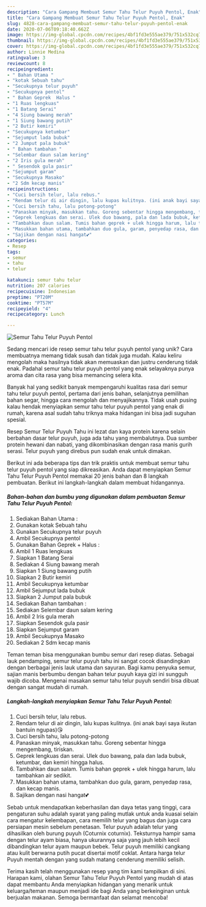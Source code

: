 ```yaml
---
description: "Cara Gampang Membuat Semur Tahu Telur Puyuh Pentol, Enak"
title: "Cara Gampang Membuat Semur Tahu Telur Puyuh Pentol, Enak"
slug: 4828-cara-gampang-membuat-semur-tahu-telur-puyuh-pentol-enak
date: 2020-07-06T09:18:40.662Z
image: https://img-global.cpcdn.com/recipes/4bf1fd3e555ae379/751x532cq70/semur-tahu-telur-puyuh-pentol-foto-resep-utama.jpg
thumbnail: https://img-global.cpcdn.com/recipes/4bf1fd3e555ae379/751x532cq70/semur-tahu-telur-puyuh-pentol-foto-resep-utama.jpg
cover: https://img-global.cpcdn.com/recipes/4bf1fd3e555ae379/751x532cq70/semur-tahu-telur-puyuh-pentol-foto-resep-utama.jpg
author: Linnie Medina
ratingvalue: 3
reviewcount: 8
recipeingredient:
- " Bahan Utama "
- "kotak Sebuah tahu"
- "Secukupnya telur puyuh"
- "Secukupnya pentol"
- " Bahan Geprek  Halus "
- "1 Ruas lengkuas"
- "1 Batang Serai"
- "4 Siung bawang merah"
- "1 Siung bawang putih"
- "2 Butir kemiri"
- "Secukupnya ketumbar"
- "Sejumput lada bubuk"
- "2 Jumput pala bubuk"
- " Bahan tambahan "
- "Selembar daun salam kering"
- "2 Iris gula merah"
- " Sesendok gula pasir"
- "Sejumput garam"
- "Secukupnya Masako"
- "2 Sdm kecap manis"
recipeinstructions:
- "Cuci bersih telur, lalu rebus."
- "Rendam telur di air dingin, lalu kupas kulitnya. (ini anak bayi saya ikutan bantuin ngupas)😘"
- "Cuci bersih tahu, lalu potong-potong"
- "Panaskan minyak, masukkan tahu. Goreng sebentar hingga mengembang, tiriskan."
- "Geprek lengkuas dan serai. Ulek duo bawang, pala dan lada bubuk, ketumbar, dan kemiri hingga halus."
- "Tambahkan daun salam. Tumis bahan geprek + ulek hingga harum, lalu tambahkan air sedikit."
- "Masukkan bahan utama, tambahkan duo gula, garam, penyedap rasa, dan kecap manis."
- "Sajikan dengan nasi hangat💕"
categories:
- Resep
tags:
- semur
- tahu
- telur

katakunci: semur tahu telur 
nutrition: 207 calories
recipecuisine: Indonesian
preptime: "PT20M"
cooktime: "PT57M"
recipeyield: "4"
recipecategory: Lunch

---
```



![Semur Tahu Telur Puyuh Pentol](https://img-global.cpcdn.com/recipes/4bf1fd3e555ae379/751x532cq70/semur-tahu-telur-puyuh-pentol-foto-resep-utama.jpg)

Sedang mencari ide resep semur tahu telur puyuh pentol yang unik? Cara membuatnya memang tidak susah dan tidak juga mudah. Kalau keliru mengolah maka hasilnya tidak akan memuaskan dan justru cenderung tidak enak. Padahal semur tahu telur puyuh pentol yang enak selayaknya punya aroma dan cita rasa yang bisa memancing selera kita.

Banyak hal yang sedikit banyak mempengaruhi kualitas rasa dari semur tahu telur puyuh pentol, pertama dari jenis bahan, selanjutnya pemilihan bahan segar, hingga cara mengolah dan menyajikannya. Tidak usah pusing kalau hendak menyiapkan semur tahu telur puyuh pentol yang enak di rumah, karena asal sudah tahu triknya maka hidangan ini bisa jadi suguhan spesial.

Resep Semur Telur Puyuh Tahu ini lezat dan kaya protein karena selain berbahan dasar telur puyuh, juga ada tahu yang membalutnya. Dua sumber protein hewani dan nabati, yang dikombinasikan dengan rasa manis gurih serasi. Telur puyuh yang direbus pun sudah enak untuk dimakan.


Berikut ini ada beberapa tips dan trik praktis untuk membuat semur tahu telur puyuh pentol yang siap dikreasikan. Anda dapat menyiapkan Semur Tahu Telur Puyuh Pentol memakai 20 jenis bahan dan 8 langkah pembuatan. Berikut ini langkah-langkah dalam membuat hidangannya.

<!--inarticleads1-->

##### Bahan-bahan dan bumbu yang digunakan dalam pembuatan Semur Tahu Telur Puyuh Pentol:

1. Sediakan  Bahan Utama :
1. Gunakan kotak Sebuah tahu
1. Gunakan Secukupnya telur puyuh
1. Ambil Secukupnya pentol
1. Gunakan  Bahan Geprek + Halus :
1. Ambil 1 Ruas lengkuas
1. Siapkan 1 Batang Serai
1. Sediakan 4 Siung bawang merah
1. Siapkan 1 Siung bawang putih
1. Siapkan 2 Butir kemiri
1. Ambil Secukupnya ketumbar
1. Ambil Sejumput lada bubuk
1. Siapkan 2 Jumput pala bubuk
1. Sediakan  Bahan tambahan :
1. Sediakan Selembar daun salam kering
1. Ambil 2 Iris gula merah
1. Siapkan  Sesendok gula pasir
1. Siapkan Sejumput garam
1. Ambil Secukupnya Masako
1. Sediakan 2 Sdm kecap manis


Teman teman bisa menggunakan bumbu semur dari resep diatas. Sebagai lauk pendamping, semur telur puyuh tahu ini sangat cocok disandingkan dengan berbagai jenis lauk utama dan sayuran. Bagi kamu penyuka semur, sajian manis berbumbu dengan bahan telur puyuh kaya gizi ini sungguh wajib dicoba. Mengenai masakan semur tahu telur puyuh sendiri bisa dibuat dengan sangat mudah di rumah. 

<!--inarticleads2-->

##### Langkah-langkah menyiapkan Semur Tahu Telur Puyuh Pentol:

1. Cuci bersih telur, lalu rebus.
1. Rendam telur di air dingin, lalu kupas kulitnya. (ini anak bayi saya ikutan bantuin ngupas)😘
1. Cuci bersih tahu, lalu potong-potong
1. Panaskan minyak, masukkan tahu. Goreng sebentar hingga mengembang, tiriskan.
1. Geprek lengkuas dan serai. Ulek duo bawang, pala dan lada bubuk, ketumbar, dan kemiri hingga halus.
1. Tambahkan daun salam. Tumis bahan geprek + ulek hingga harum, lalu tambahkan air sedikit.
1. Masukkan bahan utama, tambahkan duo gula, garam, penyedap rasa, dan kecap manis.
1. Sajikan dengan nasi hangat💕


Sebab untuk mendapatkan keberhasilan dan daya tetas yang tinggi, cara pengaturan suhu adalah syarat yang paling mutlak untuk anda kuasai selain cara mengatur kelembapan, cara memilih telur yang bagus dan juga cara persiapan mesin sebelum penetasan. Telur puyuh adalah telur yang dihasilkan oleh burung puyuh (Coturnix coturnix). Teksturnya hampir sama dengan telur ayam biasa, hanya ukurannya saja yang jauh lebih kecil dibandingkan telur ayam maupun bebek. Telur puyuh memiliki cangkang atau kulit berwarna putih pucat disertai motif coklat. Antara harga telur Puyuh mentah dengan yang sudah matang cenderung memiliki selisih. 

Terima kasih telah menggunakan resep yang tim kami tampilkan di sini. Harapan kami, olahan Semur Tahu Telur Puyuh Pentol yang mudah di atas dapat membantu Anda menyiapkan hidangan yang menarik untuk keluarga/teman maupun menjadi ide bagi Anda yang berkeinginan untuk berjualan makanan. Semoga bermanfaat dan selamat mencoba!

